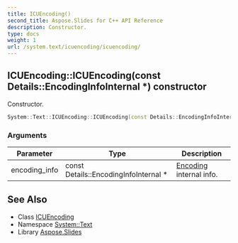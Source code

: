 ```yaml
---
title: ICUEncoding()
second_title: Aspose.Slides for C++ API Reference
description: Constructor.
type: docs
weight: 1
url: /system.text/icuencoding/icuencoding/
---
```

## ICUEncoding::ICUEncoding(const Details::EncodingInfoInternal *) constructor


Constructor.

```cpp
System::Text::ICUEncoding::ICUEncoding(const Details::EncodingInfoInternal *encoding_info)
```


### Arguments

| Parameter | Type | Description |
| --- | --- | --- |
| encoding_info | const Details::EncodingInfoInternal * | [Encoding](../../encoding/) internal info. |

## See Also

* Class [ICUEncoding](../)
* Namespace [System::Text](../../)
* Library [Aspose.Slides](../../../)